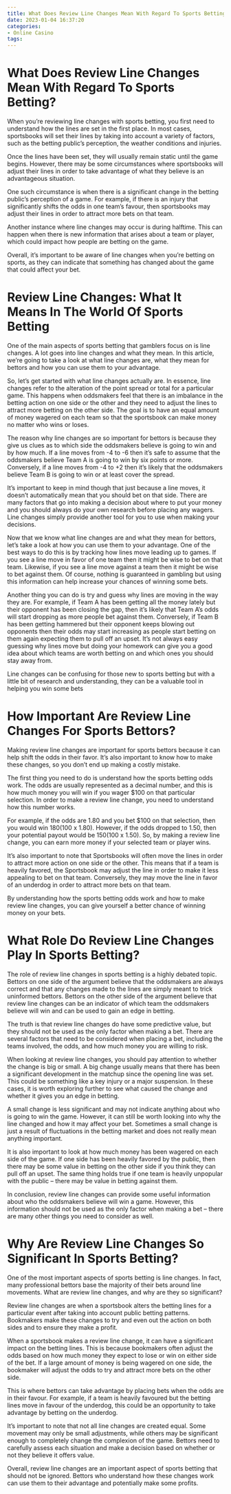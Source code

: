 ```yaml
---
title: What Does Review Line Changes Mean With Regard To Sports Betting
date: 2023-01-04 16:37:20
categories:
- Online Casino
tags:
---
```



#  What Does Review Line Changes Mean With Regard To Sports Betting?

When you’re reviewing line changes with sports betting, you first need to understand how the lines are set in the first place. In most cases, sportsbooks will set their lines by taking into account a variety of factors, such as the betting public’s perception, the weather conditions and injuries.

Once the lines have been set, they will usually remain static until the game begins. However, there may be some circumstances where sportsbooks will adjust their lines in order to take advantage of what they believe is an advantageous situation.

One such circumstance is when there is a significant change in the betting public’s perception of a game. For example, if there is an injury that significantly shifts the odds in one team’s favour, then sportsbooks may adjust their lines in order to attract more bets on that team.

Another instance where line changes may occur is during halftime. This can happen when there is new information that arises about a team or player, which could impact how people are betting on the game.

Overall, it’s important to be aware of line changes when you’re betting on sports, as they can indicate that something has changed about the game that could affect your bet.

#  Review Line Changes: What It Means In The World Of Sports Betting

One of the main aspects of sports betting that gamblers focus on is line changes. A lot goes into line changes and what they mean. In this article, we’re going to take a look at what line changes are, what they mean for bettors and how you can use them to your advantage.

So, let’s get started with what line changes actually are. In essence, line changes refer to the alteration of the point spread or total for a particular game. This happens when oddsmakers feel that there is an imbalance in the betting action on one side or the other and they need to adjust the lines to attract more betting on the other side. The goal is to have an equal amount of money wagered on each team so that the sportsbook can make money no matter who wins or loses.

The reason why line changes are so important for bettors is because they give us clues as to which side the oddsmakers believe is going to win and by how much. If a line moves from -4 to -6 then it’s safe to assume that the oddsmakers believe Team A is going to win by six points or more. Conversely, if a line moves from -4 to +2 then it’s likely that the oddsmakers believe Team B is going to win or at least cover the spread.

It’s important to keep in mind though that just because a line moves, it doesn’t automatically mean that you should bet on that side. There are many factors that go into making a decision about where to put your money and you should always do your own research before placing any wagers. Line changes simply provide another tool for you to use when making your decisions.

Now that we know what line changes are and what they mean for bettors, let’s take a look at how you can use them to your advantage. One of the best ways to do this is by tracking how lines move leading up to games. If you see a line move in favor of one team then it might be wise to bet on that team. Likewise, if you see a line move against a team then it might be wise to bet against them. Of course, nothing is guaranteed in gambling but using this information can help increase your chances of winning some bets.

Another thing you can do is try and guess why lines are moving in the way they are. For example, if Team A has been getting all the money lately but their opponent has been closing the gap, then it’s likely that Team A’s odds will start dropping as more people bet against them. Conversely, if Team B has been getting hammered but their opponent keeps blowing out opponents then their odds may start increasing as people start betting on them again expecting them to pull off an upset. It’s not always easy guessing why lines move but doing your homework can give you a good idea about which teams are worth betting on and which ones you should stay away from.

Line changes can be confusing for those new to sports betting but with a little bit of research and understanding, they can be a valuable tool in helping you win some bets

#  How Important Are Review Line Changes For Sports Bettors?

Making review line changes are important for sports bettors because it can help shift the odds in their favor. It’s also important to know how to make these changes, so you don’t end up making a costly mistake.

The first thing you need to do is understand how the sports betting odds work. The odds are usually represented as a decimal number, and this is how much money you will win if you wager $100 on that particular selection. In order to make a review line change, you need to understand how this number works.

For example, if the odds are 1.80 and you bet $100 on that selection, then you would win $180 ($100 x 1.80). However, if the odds dropped to 1.50, then your potential payout would be $150 ($100 x 1.50). So, by making a review line change, you can earn more money if your selected team or player wins.

It’s also important to note that Sportsbooks will often move the lines in order to attract more action on one side or the other. This means that if a team is heavily favored, the Sportsbook may adjust the line in order to make it less appealing to bet on that team. Conversely, they may move the line in favor of an underdog in order to attract more bets on that team.

By understanding how the sports betting odds work and how to make review line changes, you can give yourself a better chance of winning money on your bets.

#  What Role Do Review Line Changes Play In Sports Betting?

The role of review line changes in sports betting is a highly debated topic. Bettors on one side of the argument believe that the oddsmakers are always correct and that any changes made to the lines are simply meant to trick uninformed bettors. Bettors on the other side of the argument believe that review line changes can be an indicator of which team the oddsmakers believe will win and can be used to gain an edge in betting.

The truth is that review line changes do have some predictive value, but they should not be used as the only factor when making a bet. There are several factors that need to be considered when placing a bet, including the teams involved, the odds, and how much money you are willing to risk.

When looking at review line changes, you should pay attention to whether the change is big or small. A big change usually means that there has been a significant development in the matchup since the opening line was set. This could be something like a key injury or a major suspension. In these cases, it is worth exploring further to see what caused the change and whether it gives you an edge in betting.

A small change is less significant and may not indicate anything about who is going to win the game. However, it can still be worth looking into why the line changed and how it may affect your bet. Sometimes a small change is just a result of fluctuations in the betting market and does not really mean anything important.

It is also important to look at how much money has been wagered on each side of the game. If one side has been heavily favored by the public, then there may be some value in betting on the other side if you think they can pull off an upset. The same thing holds true if one team is heavily unpopular with the public – there may be value in betting against them.

In conclusion, review line changes can provide some useful information about who the oddsmakers believe will win a game. However, this information should not be used as the only factor when making a bet – there are many other things you need to consider as well.

#  Why Are Review Line Changes So Significant In Sports Betting?

One of the most important aspects of sports betting is line changes. In fact, many professional bettors base the majority of their bets around line movements. What are review line changes, and why are they so significant?

Review line changes are when a sportsbook alters the betting lines for a particular event after taking into account public betting patterns. Bookmakers make these changes to try and even out the action on both sides and to ensure they make a profit.

When a sportsbook makes a review line change, it can have a significant impact on the betting lines. This is because bookmakers often adjust the odds based on how much money they expect to lose or win on either side of the bet. If a large amount of money is being wagered on one side, the bookmaker will adjust the odds to try and attract more bets on the other side.

This is where bettors can take advantage by placing bets when the odds are in their favour. For example, if a team is heavily favoured but the betting lines move in favour of the underdog, this could be an opportunity to take advantage by betting on the underdog.

It’s important to note that not all line changes are created equal. Some movement may only be small adjustments, while others may be significant enough to completely change the complexion of the game. Bettors need to carefully assess each situation and make a decision based on whether or not they believe it offers value.

Overall, review line changes are an important aspect of sports betting that should not be ignored. Bettors who understand how these changes work can use them to their advantage and potentially make some profits.